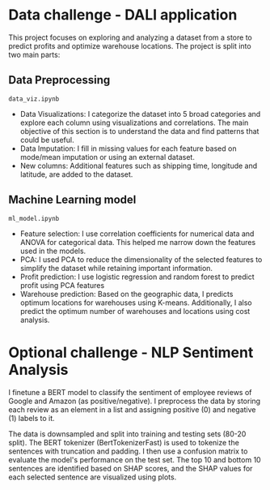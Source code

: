 # Data challenge - DALI application
This project focuses on exploring and analyzing a dataset from a store to predict profits and optimize warehouse locations. The project is split into two main parts:

## Data Preprocessing 
`data_viz.ipynb`
- Data Visualizations: I categorize the dataset into 5 broad categories and explore  each column using visualizations and correlations. The main objective of this section is to understand the data and find patterns that could be useful. 
- Data Imputation: I fill in missing values for each feature based on mode/mean imputation or using an external dataset. 
- New columns: Additional features such as shipping time, longitude and latitude, are added to the dataset.

## Machine Learning model 
`ml_model.ipynb`
- Feature selection: I use correlation coefficients for numerical data and ANOVA for categorical data. This helped me narrow down the features used in the models.
- PCA: I used PCA to reduce the dimensionality of the selected features to simplify the dataset while retaining important information. 
- Profit prediction: I use logistic regression and random forest to predict profit using PCA features
- Warehouse prediction: Based on the geographic data, I predicts optimum locations for warehouses using K-means. Additionally, I also predict the optimum number of warehouses and locations using cost analysis.  

# Optional challenge - NLP Sentiment Analysis
I finetune a BERT model to classify the sentiment of employee reviews of Google and Amazon (as positive/negative). I preprocess the data by storing each review as an element in a list and assigning positive (0) and negative (1) labels to it. 

The data is downsampled and split into training and testing sets (80-20 split). The BERT tokenizer (BertTokenizerFast) is used to tokenize the sentences with truncation and padding. I then use a confusion matrix to evaluate the model's performance on the test set. The top 10 and bottom 10 sentences are identified based on SHAP scores, and the SHAP values for each selected sentence are visualized using plots. 